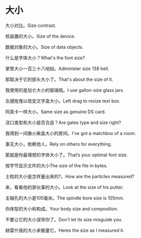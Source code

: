 # 大小

<p><span class="chinese">大小对比。</span><span class="english">Size contrast.</span></p>

<p><span class="chinese">核装置的大小。</span><span class="english">Size of the device.</span></p>

<p><span class="chinese">数据对象的大小。</span><span class="english">Size of data objects.</span></p>

<p><span class="chinese">什么是字体大小？</span><span class="english">What's the font size?</span></p>

<p><span class="chinese">掌管大小一百三十八地狱。</span><span class="english">Administer size 138 hell.</span></p>

<p><span class="chinese">那取决于它的部头大小了。</span><span class="english">That's about the size of it.</span></p>

<p><span class="chinese">我使用的是加仑大小的玻璃瓶。</span><span class="english">I use gallon-size glass jars.</span></p>

<p><span class="chinese">左键拖曳以改变文字盒大小。</span><span class="english">Left drag to resize text box.</span></p>

<p><span class="chinese">同真卡一样大小。</span><span class="english">Same size as genuine DS card.</span></p>

<p><span class="chinese">浇口类型和大小是否合适？</span><span class="english">Are gates type and size right?</span></p>

<p><span class="chinese">我得到一间像火柴盒大小的房间。</span><span class="english">I've got a matchbox of a room.</span></p>

<p><span class="chinese">事无大小，依赖他人。</span><span class="english">Rely on others for everything.</span></p>

<p><span class="chinese">那就是你最理想的字体大小了。</span><span class="english">That’s your optimal font size.</span></p>

<p><span class="chinese">按字节显示文件的大小</span><span class="english">The size of the file in bytes.</span></p>

<p><span class="chinese">土粒的大小是怎样量出来的?。</span><span class="english">How are the particles measured?</span></p>

<p><span class="chinese">来，看看他的家伙事的大小。</span><span class="english">Look at the size of his putter.</span></p>

<p><span class="chinese">主轴孔的大小是105毫米。</span><span class="english">The spindle bore size is 105mm.</span></p>

<p><span class="chinese">你体型的大小和构成。</span><span class="english">Your body size and composition.</span></p>

<p><span class="chinese">不要让它的大小误导你了。</span><span class="english">Don't let its size misguide you.</span></p>

<p><span class="chinese">赫雷什我的大小来衡量它。</span><span class="english">Heres the size as I measured it.</span></p>

